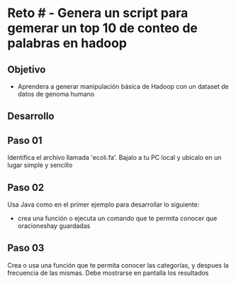 # Reto # - Genera un script para gemerar un top 10 de conteo de palabras en hadoop

## Objetivo

* Aprendera a generar manipulación básica de Hadoop con un dataset de datos de genoma humano

## Desarrollo

## Paso 01

Identifica el archivo llamada 'ecoli.fa'. Bajalo a tu PC local y ubicalo en un lugar simple y sencillo

## Paso 02
Usa Java como en el primer ejemplo para desarrollar lo siguiente:
- crea una función o ejecuta un comando que te permita conocer que oracioneshay guardadas

## Paso 03
Crea o usa una función que te permita conocer las categorías, y despues la frecuencia de las mismas. Debe mostrarse en pantalla los resultados
